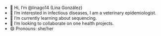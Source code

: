 - 👋 Hi, I’m @linago14 (Lina González)
- 👀 I’m interested in infectious diseases, I am a veterinary epidemiologist.
- 🌱 I’m currently learning about sequencing.
- 💞️ I’m looking to collaborate on one health projects.
- 😄 Pronouns: she/her

<!---
linago14/linago14 is a ✨ special ✨ repository because its `README.md` (this file) appears on your GitHub profile.
You can click the Preview link to take a look at your changes.
--->
